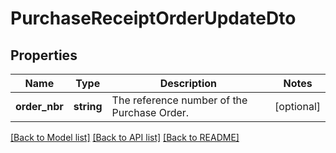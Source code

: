 # PurchaseReceiptOrderUpdateDto

## Properties
Name | Type | Description | Notes
------------ | ------------- | ------------- | -------------
**order_nbr** | **string** | The reference number of the Purchase Order. | [optional] 

[[Back to Model list]](../README.md#documentation-for-models) [[Back to API list]](../README.md#documentation-for-api-endpoints) [[Back to README]](../README.md)


